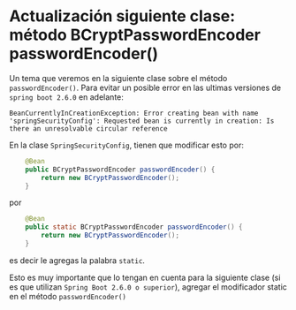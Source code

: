 # Actualización siguiente clase: método BCryptPasswordEncoder passwordEncoder()

Un tema que veremos en la siguiente clase sobre el método `passwordEncoder()`. Para evitar un posible error en las ultimas versiones de `spring boot 2.6.0` en adelante:

```BeanCurrentlyInCreationException: Error creating bean with name 'springSecurityConfig': Requested bean is currently in creation: Is there an unresolvable circular reference```

En la clase `SpringSecurityConfig`, tienen que modificar esto por:

```java
	@Bean
	public BCryptPasswordEncoder passwordEncoder() {
		return new BCryptPasswordEncoder();
	}
```
por 

```java
	@Bean
	public static BCryptPasswordEncoder passwordEncoder() {
		return new BCryptPasswordEncoder();
	}
```
es decir le agregas la palabra `static`.

Esto es muy importante que lo tengan en cuenta para la siguiente clase (si es que utilizan `Spring Boot 2.6.0 o superior`), agregar el modificador static en el método `passwordEncoder()`
